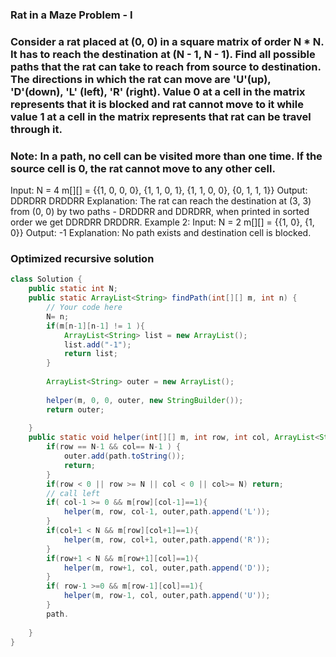 ### Rat in a Maze Problem - I

### Consider a rat placed at (0, 0) in a square matrix of order N * N. It has to reach the destination at (N - 1, N - 1). Find all possible paths that the rat can take to reach from source to destination. The directions in which the rat can move are 'U'(up), 'D'(down), 'L' (left), 'R' (right). Value 0 at a cell in the matrix represents that it is blocked and rat cannot move to it while value 1 at a cell in the matrix represents that rat can be travel through it.
### Note: In a path, no cell can be visited more than one time. If the source cell is 0, the rat cannot move to any other cell.


Input:
N = 4
m[][] = {{1, 0, 0, 0},
         {1, 1, 0, 1}, 
         {1, 1, 0, 0},
         {0, 1, 1, 1}}
Output:
DDRDRR DRDDRR
Explanation:
The rat can reach the destination at 
(3, 3) from (0, 0) by two paths - DRDDRR 
and DDRDRR, when printed in sorted order 
we get DDRDRR DRDDRR.
Example 2:
Input:
N = 2
m[][] = {{1, 0},
         {1, 0}}
Output:
-1
Explanation:
No path exists and destination cell is 
blocked.



### Optimized recursive solution 

```java
class Solution {
    public static int N;
    public static ArrayList<String> findPath(int[][] m, int n) {
        // Your code here
        N= n;
        if(m[n-1][n-1] != 1 ){
            ArrayList<String> list = new ArrayList();
            list.add("-1");
            return list;
        }
        
        ArrayList<String> outer = new ArrayList();
        
        helper(m, 0, 0, outer, new StringBuilder());
        return outer;
        
    }
    public static void helper(int[][] m, int row, int col, ArrayList<String> outer, StringBuilder path){
        if(row == N-1 && col== N-1 ) {
            outer.add(path.toString());
            return;
        }
        if(row < 0 || row >= N || col < 0 || col>= N) return;
        // call left
        if( col-1 >= 0 && m[row][col-1]==1){
            helper(m, row, col-1, outer,path.append('L'));
        }
        if(col+1 < N && m[row][col+1]==1){
            helper(m, row, col+1, outer,path.append('R'));
        }
        if(row+1 < N && m[row+1][col]==1){
            helper(m, row+1, col, outer,path.append('D'));
        }
        if( row-1 >=0 && m[row-1][col]==1){
            helper(m, row-1, col, outer,path.append('U'));
        }
        path.
       
    }
}
```